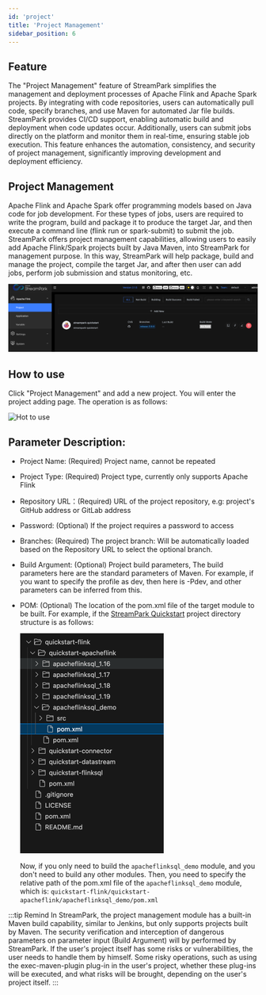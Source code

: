 ```yaml
---
id: 'project'
title: 'Project Management'
sidebar_position: 6
---
```


## Feature

The "Project Management" feature of StreamPark simplifies the management and deployment processes of Apache Flink and Apache Spark projects. By integrating with code repositories, users can automatically pull code, specify branches, and use Maven for automated Jar file builds. StreamPark provides CI/CD support, enabling automatic build and deployment when code updates occur. Additionally, users can submit jobs directly on the platform and monitor them in real-time, ensuring stable job execution. This feature enhances the automation, consistency, and security of project management, significantly improving development and deployment efficiency.

## Project Management

Apache Flink and Apache Spark offer programming models based on Java code for job development. For these types of jobs, users are required to write the program, build and package it to produce the target Jar, and then execute a command line (flink run or spark-submit) to submit the job. StreamPark offers project management capabilities, allowing users to easily add Apache Flink/Spark projects built by Java Maven, into StreamPark for management purpose. In this way, StreamPark will help package, build and manage the project, compile the target Jar, and after then user can add jobs, perform job submission and status monitoring, etc.

![Project](/doc/image/project/project.png)

## How to use

Click "Project Management" and add a new project. You will enter the project adding page. The operation is as follows:

![Hot to use](/doc/image/project/project.gif)

## Parameter Description:

- Project Name: (Required) Project name, cannot be repeated
- Project Type: (Required) Project type, currently only supports Apache Flink
- Repository URL：(Required) URL of the project repository, e.g: project's GitHub address or GitLab address
- Password: (Optional) If the project requires a password to access
- Branches: (Required) The project branch: Will be automatically loaded based on the Repository URL to select the optional branch.
- Build Argument: (Optional) Project build parameters, The build parameters here are the standard parameters of Maven. For example, if you want to specify the profile as dev, then here is -Pdev, and other parameters can be inferred from this.
- POM: (Optional) The location of the pom.xml file of the target module to be built. For example, if the [StreamPark Quickstart](https://github.com/apache/streampark-quickstart) project directory structure is as follows:

  ![Pom](/doc/image/project/pom-position.png)

  Now, if you only need to build the `apacheflinksql_demo` module, and you don't need to build any other modules. Then, you need to specify the relative path of the pom.xml file of the `apacheflinksql_demo` module, which is: `quickstart-flink/quickstart-apacheflink/apacheflinksql_demo/pom.xml`


:::tip Remind
In StreamPark, the project management module has a built-in Maven build capability, similar to Jenkins, but only supports projects built by Maven. The security verification and interception of dangerous parameters on parameter input (Build Argument) will by performed by StreamPark. If the user's project itself has some risks or vulnerabilities, the user needs to handle them by himself. Some risky operations, such as using the exec-maven-plugin plug-in in the user's project, whether these plug-ins will be executed, and what risks will be brought, depending on the user's project itself.
:::
